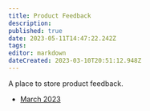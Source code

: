 ```yaml
---
title: Product Feedback
description: 
published: true
date: 2023-05-11T14:47:22.242Z
tags: 
editor: markdown
dateCreated: 2023-03-10T20:51:12.948Z
---
```


A place to store product feedback.

- [March 2023](/product/feedback/2023-03)